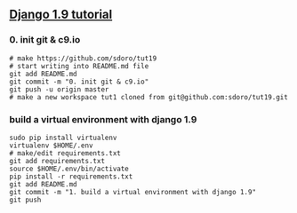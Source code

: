 
## [Django 1.9 tutorial](https://docs.djangoproject.com/en/1.9/intro/tutorial01/)

### 0. init git & c9.io

    # make https://github.com/sdoro/tut19
    # start writing into README.md file
    git add README.md
    git commit -m "0. init git & c9.io"
    git push -u origin master
    # make a new workspace tut1 cloned from git@github.com:sdoro/tut19.git

### build a virtual environment with django 1.9

    sudo pip install virtualenv
    virtualenv $HOME/.env
    # make/edit requirements.txt
    git add requirements.txt
    source $HOME/.env/bin/activate
    pip install -r requirements.txt
    git add README.md
    git commit -m "1. build a virtual environment with django 1.9"
    git push

